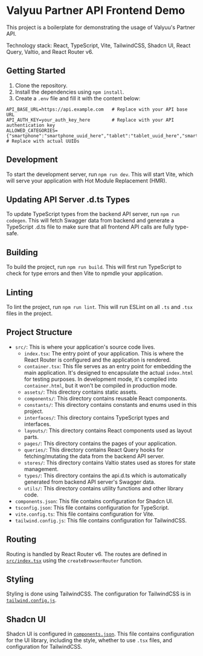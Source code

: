 # Valyuu Partner API Frontend Demo

This project is a boilerplate for demonstrating the usage of Valyuu's Partner API.

Technology stack: React, TypeScript, Vite, TailwindCSS, Shadcn UI, React Query, Valtio, and React Router v6.

## Getting Started

1. Clone the repository.
2. Install the dependencies using `npm install`.
3. Create a `.env` file and fill it with the content below:
```
API_BASE_URL=https://api.example.com   # Replace with your API base URL
API_AUTH_KEY=your_auth_key_here        # Replace with your API authentication key
ALLOWED_CATEGORIES={"smartphone":"smartphone_uuid_here","tablet":"tablet_uuid_here","smartwatch":"smartwatch_uuid_here"}  # Replace with actual UUIDs
```

## Development

To start the development server, run `npm run dev`. This will start Vite, which will serve your application with Hot Module Replacement (HMR).

## Updating API Server .d.ts Types

To update TypeScript types from the backend API server, run `npm run codegen`. This will fetch Swagger data from backend and generate a TypeScript .d.ts file to make sure that all frontend API calls are fully type-safe.

## Building

To build the project, run `npm run build`. This will first run TypeScript to check for type errors and then Vite to npmdle your application.

## Linting

To lint the project, run `npm run lint`. This will run ESLint on all `.ts` and `.tsx` files in the project.

## Project Structure

- `src/`: This is where your application's source code lives.
  - `index.tsx`: The entry point of your application. This is where the React Router is configured and the application is rendered.
  - `container.tsx`: This file serves as an entry point for embedding the main application. It's designed to encapsulate the actual `index.html` for testing purposes. In development mode, it's compiled into `container.html`, but it won't be compiled in production mode.
  - `assets/`: This directory contains static assets.
  - `components/`: This directory contains reusable React components.
  - `constants/`: This directory contains constants and enums used in this project.
  - `interfaces/`: This directory contains TypeScript types and interfaces.
  - `layouts/`: This directory contains React components used as layout parts.
  - `pages/`: This directory contains the pages of your application.
  - `queries/`: This directory contains React Query hooks for fetching/mutating the data from the backend API server.
  - `stores/`: This directory contains Valtio states used as stores for state management.
  - `types/`: This directory contains the api.d.ts which is automatically generated from backend API server's Swagger data.
  - `utils/`: This directory contains utility functions and other library code.
- `components.json`: This file contains configuration for Shadcn UI.
- `tsconfig.json`: This file contains configuration for TypeScript.
- `vite.config.ts`: This file contains configuration for Vite.
- `tailwind.config.js`: This file contains configuration for TailwindCSS.

## Routing

Routing is handled by React Router v6. The routes are defined in [`src/index.tsx`](src/main.tsx) using the `createBrowserRouter` function.

## Styling

Styling is done using TailwindCSS. The configuration for TailwindCSS is in [`tailwind.config.js`](tailwind.config.js).

## Shadcn UI

Shadcn UI is configured in [`components.json`](components.json). This file contains configuration for the UI library, including the style, whether to use `.tsx` files, and configuration for TailwindCSS.
